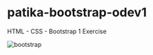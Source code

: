 # patika-bootstrap-odev1

HTML - CSS - Bootstrap 1 Exercise

![bootstrap](https://github.com/SAIDBILALDARIYEMEZ/bootstrap/assets/138494006/ff89b7f7-01dc-4297-ba42-ed3ddc7361ae)
